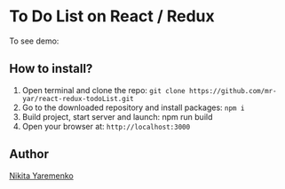 # To Do List on React / Redux

To see demo: 

## How to install?

1. Open terminal and clone the repo: `git clone https://github.com/mr-yar/react-redux-todoList.git`
2. Go to the downloaded repository and install packages: `npm i`
3. Build project, start server and launch: npm run build
4. Open your browser at: `http://localhost:3000`

## Author
[Nikita Yaremenko](https://github.com/mr-yar)
